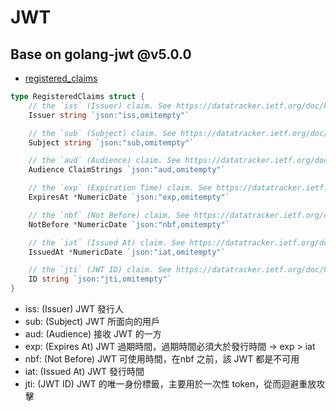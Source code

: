 # JWT

## Base on golang-jwt @v5.0.0

- [registered_claims](github.com/golang-jwt/jwt/v5@v5.0.0/registered_claims.go)

```go
type RegisteredClaims struct {
	// the `iss` (Issuer) claim. See https://datatracker.ietf.org/doc/html/rfc7519#section-4.1.1
	Issuer string `json:"iss,omitempty"`

	// the `sub` (Subject) claim. See https://datatracker.ietf.org/doc/html/rfc7519#section-4.1.2
	Subject string `json:"sub,omitempty"`

	// the `aud` (Audience) claim. See https://datatracker.ietf.org/doc/html/rfc7519#section-4.1.3
	Audience ClaimStrings `json:"aud,omitempty"`

	// the `exp` (Expiration Time) claim. See https://datatracker.ietf.org/doc/html/rfc7519#section-4.1.4
	ExpiresAt *NumericDate `json:"exp,omitempty"`

	// the `nbf` (Not Before) claim. See https://datatracker.ietf.org/doc/html/rfc7519#section-4.1.5
	NotBefore *NumericDate `json:"nbf,omitempty"`

	// the `iat` (Issued At) claim. See https://datatracker.ietf.org/doc/html/rfc7519#section-4.1.6
	IssuedAt *NumericDate `json:"iat,omitempty"`

	// the `jti` (JWT ID) claim. See https://datatracker.ietf.org/doc/html/rfc7519#section-4.1.7
	ID string `json:"jti,omitempty"`
}
```

- iss: (Issuer) JWT 發行人
- sub: (Subject) JWT 所面向的用戶
- aud: (Audience) 接收 JWT 的一方
- exp: (Expires At) JWT 過期時間，過期時間必須大於發行時間 -> exp > iat
- nbf: (Not Before) JWT 可使用時間，在nbf 之前，該 JWT 都是不可用
- iat: (Issued At) JWT 發行時間
- jti: (JWT ID) JWT 的唯一身份標籤，主要用於一次性 token，從而迴避重放攻擊
